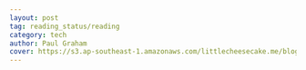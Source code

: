 ```yaml
---
layout: post
tag: reading_status/reading
category: tech
author: Paul Graham
cover: https://s3.ap-southeast-1.amazonaws.com/littlecheesecake.me/blog-post/books/Hackers_and_painters.jpg
---
```

